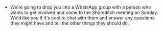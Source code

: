 - We're going to drop you into a WhatsApp group with a person who wants to get involved and come to the Shoreditch meeting on Sunday. We'd like you if it's cool to chat with them and answer any questions they might have and tell the other things they should do.
